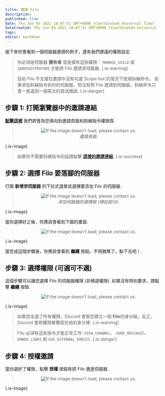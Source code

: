 ```yaml
---
title: 邀請 Filo
description:
published: true
date: Thu Jun 03 2021 18:07:51 GMT+0000 (Coordinated Universal Time)
dateCreated: Thu Jun 03 2021 18:07:51 GMT+0000 (Coordinated Universal Time)
tags:
editor: markdown
---
```


接下來你會看到一個伺服器邀請的例子，還有我們建議的權限設定.

> 你必須是伺服器 **擁有者** 或是擁有這些權限： `MANAGE_GUILD` 或 {`ADMINISTRATOR`} 才能將 Filo 邀請至伺服器.
{.is-warning}

> 目前 Filo 不支援在邀請中沒有勾選 Scope bot 的情況下使用斜線命令。 如果添加斜線指令到你的伺服器，但沒有把 Filo 邀請到伺服器，斜線命令只會一直返回一個英文的語法錯誤.
{.is-danger}

## **步驟 1**: 打開瀏覽器中的邀請連結

**[點擊這裡](https://filobot.xyz/invite)** 我們將會為您導向到邀請頁面和斜線指令權限頁.

> <p align=center><img src="https://raw.githubusercontent.com/filobot/docs/main/resources/Invite Filo. Step 1.png" alt="If the image doesn't load, please contact us." /><br>
> <i>邀請頁面.</i></p>
{.is-image}

> 如果你不需要斜線指令的話請點擊 **[這裡的邀請連結](https://filobot.xyz/invite/alternative)**.
{.is-success}

## **步驟 2**: 選擇 Filo 要落腳的伺服器

打開 **新增至伺服器** 的下拉式選單並選擇要添加 Filo 的伺服器.

> <p align=center><img src="https://raw.githubusercontent.com/filobot/docs/main/resources/Invite Filo. Step 2.png" alt="If the image doesn't load, please contact us." /><br>
> <i>添加伺服器的選擇框 (標註部分).</i></p>
{.is-image}

當你選擇好之後，你應該會看到下圖的畫面.

> <p align=center><img src="https://raw.githubusercontent.com/filobot/docs/main/resources/Invite Filo. Step 2 Result.png" alt="If the image doesn't load, please contact us." /><br>
{.is-image}

當完成這個步驟後，你應該會看到 **繼續** 按鈕。不用猶豫了，點下去吧！.

## **步驟 3**: 選擇權限 (可選可不選)

這個步驟可以讓您選擇 Filo 的伺服器權限 (非頻道權限). 如果沒有特別要求，請點擊 **繼續** 按鈕.

> <p align=center><img src="https://raw.githubusercontent.com/filobot/docs/main/resources/Invite Filo. Step 3.png" alt="If the image doesn't load, please contact us." /><br>
{.is-image}

> 如果您全選了所有權限，Discord 會幫您建立一個 **Filo**的身分組。反之，Discord 會把權限單獨寫在他的身分裡.
{.is-warning}

> Filo 必須有這些指令才能正常工作: `VIEW_CHANNEL`、 `SEND_MESSAGES`、`EMBED_LINKS` 和 `USE_EXTERNAL_EMOJIS`.
{.is-danger}

## **步驟 4**: 授權邀請

當你選好了權限，點擊 **授權** 按鈕來把 Filo 邀進伺服器.

> <p align=center><img src="https://raw.githubusercontent.com/filobot/docs/main/resources/Invite Filo. Step 4.png" alt="If the image doesn't load, please contact us." /><br>
{.is-image}
